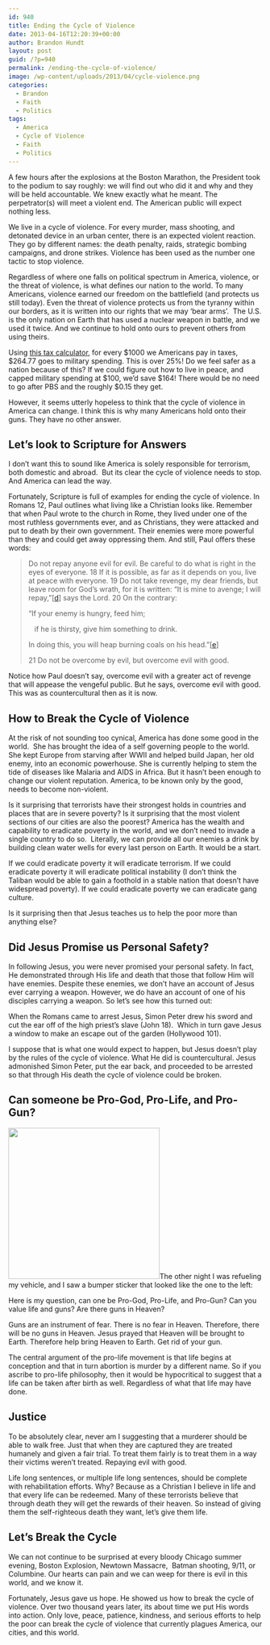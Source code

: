 ```yaml
---
id: 940
title: Ending the Cycle of Violence
date: 2013-04-16T12:20:39+00:00
author: Brandon Hundt
layout: post
guid: /?p=940
permalink: /ending-the-cycle-of-violence/
image: /wp-content/uploads/2013/04/cycle-violence.png
categories:
  - Brandon
  - Faith
  - Politics
tags:
  - America
  - Cycle of Violence
  - Faith
  - Politics
---
```

A few hours after the explosions at the Boston Marathon, the President took to the podium to say roughly: we will find out who did it and why and they will be held accountable. We knew exactly what he meant. The perpetrator(s) will meet a violent end. The American public will expect nothing less.

<!--more-->

We live in a cycle of violence. For every murder, mass shooting, and detonated device in an urban center, there is an expected violent reaction. They go by different names: the death penalty, raids, strategic bombing campaigns, and drone strikes. Violence has been used as the number one tactic to stop violence.

Regardless of where one falls on political spectrum in America, violence, or the threat of violence, is what defines our nation to the world. To many Americans, violence earned our freedom on the battlefield (and protects us still today). Even the threat of violence protects us from the tyranny within our borders, as it is written into our rights that we may ‘bear arms’.  The U.S. is the only nation on Earth that has used a nuclear weapon in battle, and we used it twice. And we continue to hold onto ours to prevent others from using theirs.

Using [this tax calculator](http://nationalpriorities.org/en/interactive-data/taxday/receipt/2012/taxespaid/1000/), for every $1000 we Americans pay in taxes, $264.77 goes to military spending. This is over 25%! Do we feel safer as a nation because of this? If we could figure out how to live in peace, and capped military spending at $100, we’d save $164! There would be no need to go after PBS and the roughly $0.15 they get.

However, it seems utterly hopeless to think that the cycle of violence in America can change. I think this is why many Americans hold onto their guns. They have no other answer.

## Let’s look to Scripture for Answers

I don’t want this to sound like America is solely responsible for terrorism, both domestic and abroad.  But its clear the cycle of violence needs to stop. And America can lead the way.

Fortunately, Scripture is full of examples for ending the cycle of violence. In Romans 12, Paul outlines what living like a Christian looks like. Remember that when Paul wrote to the church in Rome, they lived under one of the most ruthless governments ever, and as Christians, they were attacked and put to death by their own government. Their enemies were more powerful than they and could get away oppressing them. And still, Paul offers these words:

> Do not repay anyone evil for evil. Be careful to do what is right in the eyes of everyone. 18 If it is possible, as far as it depends on you, live at peace with everyone. 19 Do not take revenge, my dear friends, but leave room for God’s wrath, for it is written: “It is mine to avenge; I will repay,”[[d](http://www.biblegateway.com/passage/?search=Romans+12&version=NIV#fen-NIV-28265d)] says the Lord. 20 On the contrary:
>
> “If your enemy is hungry, feed him;
>
>    if he is thirsty, give him something to drink.
>
> In doing this, you will heap burning coals on his head.”[[e](http://www.biblegateway.com/passage/?search=Romans+12&version=NIV#fen-NIV-28266e)]
>
> 21 Do not be overcome by evil, but overcome evil with good.

Notice how Paul doesn’t say, overcome evil with a greater act of revenge that will appease the vengeful public. But he says, overcome evil with good. This was as countercultural then as it is now.

## How to Break the Cycle of Violence

At the risk of not sounding too cynical, America has done some good in the world.  She has brought the idea of a self governing people to the world. She kept Europe from starving after WWII and helped build Japan, her old enemy, into an economic powerhouse. She is currently helping to stem the tide of diseases like Malaria and AIDS in Africa. But it hasn’t been enough to change our violent reputation. America, to be known only by the good, needs to become non-violent.

Is it surprising that terrorists have their strongest holds in countries and places that are in severe poverty? Is it surprising that the most violent sections of our cities are also the poorest? America has the wealth and capability to eradicate poverty in the world, and we don’t need to invade a single country to do so.  Literally, we can provide all our enemies a drink by building clean water wells for every last person on Earth. It would be a start.

If we could eradicate poverty it will eradicate terrorism. If we could eradicate poverty it will eradicate political instability (I don’t think the Taliban would be able to gain a foothold in a stable nation that doesn’t have widespread poverty). If we could eradicate poverty we can eradicate gang culture.

Is it surprising then that Jesus teaches us to help the poor more than anything else?

## Did Jesus Promise us Personal Safety?

In following Jesus, you were never promised your personal safety. In fact, He demonstrated through His life and death that those that follow Him will have enemies. Despite these enemies, we don’t have an account of Jesus ever carrying a weapon. However, we do have an account of one of his disciples carrying a weapon. So let’s see how this turned out:

When the Romans came to arrest Jesus, Simon Peter drew his sword and cut the ear off of the high priest’s slave (John 18).  Which in turn gave Jesus a window to make an escape out of the garden (Hollywood 101).

I suppose that is what one would expect to happen, but Jesus doesn’t play by the rules of the cycle of violence. What He did is countercultural. Jesus admonished Simon Peter, put the ear back, and proceeded to be arrested so that through His death the cycle of violence could be broken.

## Can someone be Pro-God, Pro-Life, and Pro-Gun?

[<img class="alignnone size-full wp-image-942" title="413F8iclHGL._SL500_AA300_" src="/wp-content/uploads/2013/04/413F8iclHGL._SL500_AA300_.jpg" alt="" width="300" height="300" srcset="https://rachelbrandon.com/wp-content/uploads/2013/04/413F8iclHGL._SL500_AA300_.jpg 300w, https://rachelbrandon.com/wp-content/uploads/2013/04/413F8iclHGL._SL500_AA300_-150x150.jpg 150w" sizes="(max-width: 300px) 100vw, 300px" />](http://www.amazon.com/Guns-Life-Obama-Bumper-Sticker/dp/B007DKQGQC)The other night I was refueling my vehicle, and I saw a bumper sticker that looked like the one to the left:

Here is my question, can one be Pro-God, Pro-Life, and Pro-Gun? Can you value life and guns? Are there guns in Heaven?

Guns are an instrument of fear. There is no fear in Heaven. Therefore, there will be no guns in Heaven. Jesus prayed that Heaven will be brought to Earth. Therefore help bring Heaven to Earth. Get rid of your gun.

The central argument of the pro-life movement is that life begins at conception and that in turn abortion is murder by a different name. So if you ascribe to pro-life philosophy, then it would be hypocritical to suggest that a life can be taken after birth as well. Regardless of what that life may have done.

## Justice

To be absolutely clear, never am I suggesting that a murderer should be able to walk free. Just that when they are captured they are treated humanely and given a fair trial. To treat them fairly is to treat them in a way their victims weren’t treated. Repaying evil with good.

Life long sentences, or multiple life long sentences, should be complete with rehabilitation efforts. Why? Because as a Christian I believe in life and that every life can be redeemed. Many of these terrorists believe that through death they will get the rewards of their heaven. So instead of giving them the self-righteous death they want, let’s give them life.

## Let’s Break the Cycle

We can not continue to be surprised at every bloody Chicago summer evening, Boston Explosion, Newtown Massacre,  Batman shooting, 9/11, or Columbine. Our hearts can pain and we can weep for there is evil in this world, and we know it.

Fortunately, Jesus gave us hope. He showed us how to break the cycle of violence. Over two thousand years later, its about time we put His words into action. Only love, peace, patience, kindness, and serious efforts to help the poor can break the cycle of violence that currently plagues America, our cities, and this world.
